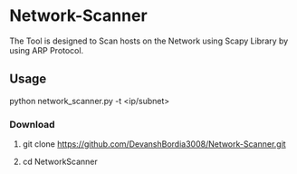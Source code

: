 # Network-Scanner
The Tool is designed to Scan hosts on the Network using Scapy Library by using ARP Protocol.

## Usage

python network_scanner.py -t <ip/subnet>

### Download

1) git clone https://github.com/DevanshBordia3008/Network-Scanner.git

2) cd NetworkScanner

